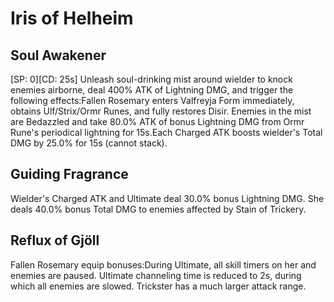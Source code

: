 # Iris of Helheim

## Soul Awakener

[SP: 0][CD: 25s] Unleash soul-drinking mist around wielder to knock enemies airborne, deal 400% ATK of Lightning DMG, and trigger the following effects:Fallen Rosemary enters Valfreyja Form immediately, obtains Ulf/Strix/Ormr Runes, and fully restores Disir.
Enemies in the mist are Bedazzled and take 80.0% ATK of bonus Lightning DMG from Ormr Rune's periodical lightning for 15s.Each Charged ATK boosts wielder's Total DMG by 25.0% for 15s (cannot stack).

## Guiding Fragrance

Wielder's Charged ATK and Ultimate deal 30.0% bonus Lightning DMG. She deals 40.0% bonus Total DMG to enemies affected by Stain of Trickery.

## Reflux of Gjöll

Fallen Rosemary equip bonuses:During Ultimate, all skill timers on her and enemies are paused.
Ultimate channeling time is reduced to 2s, during which all enemies are slowed. Trickster has a much larger attack range.